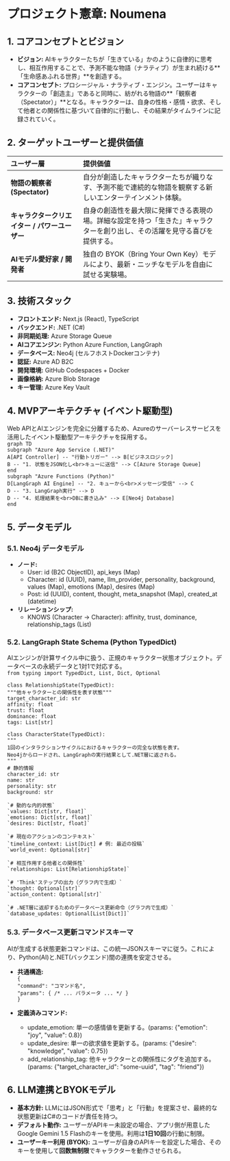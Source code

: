 # **プロジェクト憲章: Noumena**

## **1\. コアコンセプトとビジョン**

* **ビジョン:** AIキャラクターたちが「生きている」かのように自律的に思考し、相互作用することで、予測不能な物語（ナラティブ）が生まれ続ける\*\*「生命感あふれる世界」\*\*を創造する。  
* **コアコンセプト:** プロシージャル・ナラティブ・エンジン。ユーザーはキャラクターの「創造主」であると同時に、紡がれる物語の\*\*「観察者（Spectator）」\*\*となる。キャラクターは、自身の性格・感情・欲求、そして他者との関係性に基づいて自律的に行動し、その結果がタイムラインに記録されていく。

## **2\. ターゲットユーザーと提供価値**

| ユーザー層 | 提供価値 |
| :---- | :---- |
| **物語の観察者 (Spectator)** | 自分が創造したキャラクターたちが織りなす、予測不能で連続的な物語を観察する新しいエンターテインメント体験。 |
| **キャラクタークリエイター / パワーユーザー** | 自身の創造性を最大限に発揮できる表現の場。詳細な設定を持つ「生きた」キャラクターを創り出し、その活躍を見守る喜びを提供する。 |
| **AIモデル愛好家 / 開発者** | 独自の BYOK（Bring Your Own Key）モデルにより、最新・ニッチなモデルを自由に試せる実験場。 |

## **3\. 技術スタック**

* **フロントエンド:** Next.js (React), TypeScript  
* **バックエンド:** .NET (C\#)  
* **非同期処理:** Azure Storage Queue  
* **AIコアエンジン:** Python Azure Function, LangGraph  
* **データベース:** Neo4j (セルフホストDockerコンテナ)  
* **認証:** Azure AD B2C  
* **開発環境:** GitHub Codespaces \+ Docker  
* **画像格納:** Azure Blob Storage  
* **キー管理:** Azure Key Vault

## **4\. MVPアーキテクチャ (イベント駆動型)**

Web APIとAIエンジンを完全に分離するため、Azureのサーバーレスサービスを活用したイベント駆動型アーキテクチャを採用する。  
`graph TD`  
    `subgraph "Azure App Service (.NET)"`  
        `A[API Controller] -- "行動トリガー" --> B[ビジネスロジック]`  
        `B -- "1. 状態をJSON化し<br>キューに送信" --> C[Azure Storage Queue]`  
    `end`  
    `subgraph "Azure Functions (Python)"`  
        `D[LangGraph AI Engine] -- "2. キューから<br>メッセージ受信" --> C`  
        `D -- "3. LangGraph実行" --> D`  
        `D -- "4. 処理結果を<br>DBに書き込み" --> E[Neo4j Database]`  
    `end`

## **5\. データモデル**

### **5.1. Neo4j データモデル**

* **ノード:**  
  * User: id (B2C ObjectID), api\_keys (Map)  
  * Character: id (UUID), name, llm\_provider, personality, background, values (Map), emotions (Map), desires (Map)  
  * Post: id (UUID), content, thought, meta\_snapshot (Map), created\_at (datetime)  
* **リレーションシップ:**  
  * KNOWS (Character \-\> Character): affinity, trust, dominance, relationship\_tags (List)

### **5.2. LangGraph State Schema (Python TypedDict)**

AIエンジンが計算サイクル中に扱う、正規のキャラクター状態オブジェクト。データベースの永続データと1対1で対応する。  
`from typing import TypedDict, List, Dict, Optional`

`class RelationshipState(TypedDict):`  
    `"""他キャラクターとの関係性を表す状態"""`  
    `target_character_id: str`  
    `affinity: float`  
    `trust: float`  
    `dominance: float`  
    `tags: List[str]`

`class CharacterState(TypedDict):`  
    `"""`  
    `1回のインタラクションサイクルにおけるキャラクターの完全な状態を表す。`  
    `Neo4jからロードされ、LangGraphの実行結果として.NET層に返される。`  
    `"""`  
    `# 静的情報`  
    `character_id: str`  
    `name: str`  
    `personality: str`  
    `background: str`

    `# 動的な内的状態`  
    `values: Dict[str, float]`  
    `emotions: Dict[str, float]`  
    `desires: Dict[str, float]`

    `# 現在のアクションのコンテキスト`  
    `timeline_context: List[Dict] # 例: 最近の投稿`  
    `world_event: Optional[str]`

    `# 相互作用する他者との関係性`  
    `relationships: List[RelationshipState]`

    `# 'Think'ステップの出力（グラフ内で生成）`  
    `thought: Optional[str]`  
    `action_content: Optional[str]`

    `# .NET層に返却するためのデータベース更新命令（グラフ内で生成）`  
    `database_updates: Optional[List[Dict]]`

### **5.3. データベース更新コマンドスキーマ**

AIが生成する状態更新コマンドは、この統一JSONスキーマに従う。これにより、Python(AI)と.NET(バックエンド)間の連携を安定させる。

* **共通構造:**  
  `{`  
    `"command": "コマンド名",`  
    `"params": { /* ... パラメータ ... */ }`  
  `}`

* **定義済みコマンド:**  
  * update\_emotion: 単一の感情値を更新する。(params: {"emotion": "joy", "value": 0.8})  
  * update\_desire: 単一の欲求値を更新する。(params: {"desire": "knowledge", "value": 0.75})  
  * add\_relationship\_tag: 他キャラクターとの関係性にタグを追加する。(params: {"target\_character\_id": "some-uuid", "tag": "friend"})

## **6\. LLM連携とBYOKモデル**

* **基本方針:** LLMにはJSON形式で「思考」と「行動」を提案させ、最終的な状態更新はC\#のコードが責任を持つ。  
* **デフォルト動作:** ユーザーがAPIキー未設定の場合、アプリ側が用意したGoogle Gemini 1.5 Flashのキーを使用。利用は**1日10回**の行動に制限。  
* **ユーザーキー利用 (BYOK):** ユーザーが自身のAPIキーを設定した場合、そのキーを使用して**回数無制限**でキャラクターを動作させられる。